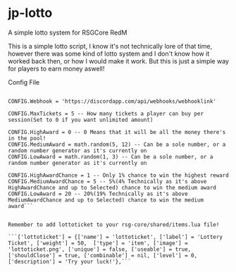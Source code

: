 # jp-lotto
 A simple lotto system for RSGCore RedM

This is a simple lotto script, I know it's not technically lore of that time, however there was some kind of lotto system and I don't know how it worked back then, or how I would make it work.
But this is just a simple way for players to earn money aswell!

Config File

```CONFIG = {}

CONFIG.Webhook = 'https://discordapp.com/api/webhooks/webhooklink'

CONFIG.MaxTickets = 5 -- How many tickets a player can buy per session(Set to 0 if you want unlimited amount)

CONFIG.HighAward = 0 -- 0 Means that it will be all the money there's in the pool!
CONFIG.MediumAward = math.random(5, 12) -- Can be a sole number, or a random number generator as it's currently on
CONFIG.LowAward = math.random(1, 3) -- Can be a sole number, or a random number generator as it's currently on

CONFIG.HighAwardChance = 1 -- Only 1% chance to win the highest reward
CONFIG.MediumAwardChance = 5 -- 5%(4% Technically as it's above HighAwardChance and up to Selected) chance to win the medium award
CONFIG.LowAward = 20 -- 20%(19% Technically as it's above MediumAwardChance and up to Selected) chance to win the medium award```


Remember to add lottoticket to your rsg-core/shared/items.lua file!

```['lottoticket'] = {['name'] = 'lottoticket', ['label'] = 'Lottery Ticket', ['weight'] = 50,  ['type'] = 'item', ['image'] = 'lottoticket.png', ['unique'] = false, ['useable'] = true,  ['shouldClose'] = true, ['combinable'] = nil, ['level'] = 0, ['description'] = 'Try your luck!'},```
